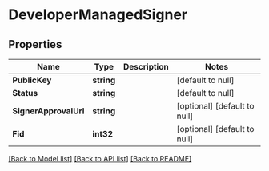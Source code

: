 # DeveloperManagedSigner

## Properties
Name | Type | Description | Notes
------------ | ------------- | ------------- | -------------
**PublicKey** | **string** |  | [default to null]
**Status** | **string** |  | [default to null]
**SignerApprovalUrl** | **string** |  | [optional] [default to null]
**Fid** | **int32** |  | [optional] [default to null]

[[Back to Model list]](../README.md#documentation-for-models) [[Back to API list]](../README.md#documentation-for-api-endpoints) [[Back to README]](../README.md)

